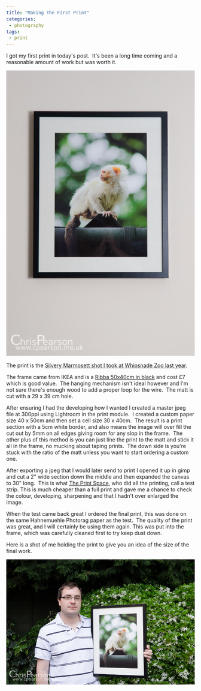 ```yaml
---
title: "Making The First Print"
categories:
 - photography
tags:
 - print
---
```


I got my first print in today's post.  It's been a long time coming and a reasonable amount of work but was worth it.

<img class="padded center"
		alt="First Print"
		src="/images/2013-06-06-making-the-first-print/CJP20130606-4909.jpg" />

The print is the [Silvery Marmosett shot I took at Whipsnade Zoo last year][marmosett].

<!-- more -->

The frame came from IKEA and is a [Ribba 50x40cm in black][ikearibba] and cost £7 which is good value.  The hanging mechanism isn't ideal however and I'm not sure there's enough wood to add a proper loop for the wire.  The matt is cut with a 29 x 39 cm hole.

After ensuring I had the developing how I wanted I created a master jpeg file at 300ppi using Lightroom in the print module.  I created a custom paper size 40 x 50cm and then set a cell size 30 x 40cm.  The result is a print section with a 5cm white border, and also means the image will over fill the cut out by 5mm on all edges giving room for any slop in the frame.  The other plus of this method is you can just line the print to the matt and stick it all in the frame, no mucking about taping prints.  The down side is you're stuck with the ratio of the matt unless you want to start ordering a custom one.

After exporting a jpeg that I would later send to print I opened it up in gimp and cut a 2" wide section down the middle and then expanded the canvas to 30" long.  This is what [The Print Space][printspace], who did all the printing, call a test strip. This is much cheaper than a full print and gave me a chance to check the colour, developing, sharpening and that I hadn't over enlarged the image.

When the test came back great I ordered the final print, this was done on the same Hahnemuehle Photorag paper as the test.  The quality of the print was great, and I will certainly be using them again. This was put into the frame, which was carefully cleaned first to try keep dust down.

Here is a shot of me holding the print to give you an idea of the size of the final work.

<img class="padded center"
		alt="The final print"
		src="/images/2013-06-06-making-the-first-print/CJP20130606-4922.jpg" />

[ikearibba]: http://www.ikea.com/gb/en/search/?k=ribba
[printspace]: http://www.theprintspace.co.uk/
[marmosett]: /2012/08/08/silvery-marmoset/
